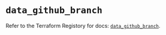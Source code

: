 # `data_github_branch`

Refer to the Terraform Registory for docs: [`data_github_branch`](https://www.terraform.io/docs/providers/github/d/branch).
